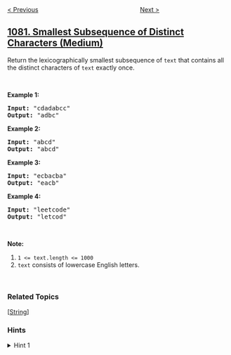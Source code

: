 <!--|This file generated by command(leetcode description); DO NOT EDIT.    |-->
<!--+----------------------------------------------------------------------+-->
<!--|@author    openset <openset.wang@gmail.com>                           |-->
<!--|@link      https://github.com/openset                                 |-->
<!--|@home      https://github.com/tonymontaro/leetcode-hints                        |-->
<!--+----------------------------------------------------------------------+-->

[< Previous](https://github.com/tonymontaro/leetcode-hints/tree/master/problems/insufficient-nodes-in-root-to-leaf-paths "Insufficient Nodes in Root to Leaf Paths")
　　　　　　　　　　　　　　　　
[Next >](https://github.com/tonymontaro/leetcode-hints/tree/master/problems/sales-analysis-i "Sales Analysis I")

## [1081. Smallest Subsequence of Distinct Characters (Medium)](https://leetcode.com/problems/smallest-subsequence-of-distinct-characters "不同字符的最小子序列")

<p>Return the lexicographically smallest subsequence of <code>text</code> that contains all the distinct characters of <code>text</code> exactly once.</p>

<p>&nbsp;</p>

<p><strong>Example 1:</strong></p>

<pre>
<strong>Input: </strong><span id="example-input-1-1">&quot;cdadabcc&quot;</span>
<strong>Output: </strong><span id="example-output-1">&quot;adbc&quot;</span>
</pre>

<div>
<p><strong>Example 2:</strong></p>

<pre>
<strong>Input: </strong><span id="example-input-2-1">&quot;abcd&quot;</span>
<strong>Output: </strong><span id="example-output-2">&quot;abcd&quot;</span>
</pre>

<div>
<p><strong>Example 3:</strong></p>

<pre>
<strong>Input: </strong><span id="example-input-3-1">&quot;ecbacba&quot;</span>
<strong>Output: </strong><span id="example-output-3">&quot;eacb&quot;</span>
</pre>

<div>
<p><strong>Example 4:</strong></p>

<pre>
<strong>Input: </strong><span id="example-input-4-1">&quot;leetcode&quot;</span>
<strong>Output: </strong><span id="example-output-4">&quot;letcod&quot;</span>
</pre>

<p>&nbsp;</p>

<p><strong>Note:</strong></p>

<ol>
	<li><code>1 &lt;= text.length &lt;= 1000</code></li>
	<li><code>text</code> consists of lowercase English letters.</li>
</ol>

<p>&nbsp;</p>
</div>
</div>
</div>

### Related Topics
  [[String](https://github.com/tonymontaro/leetcode-hints/tree/master/tag/string/README.md)]

### Hints
<details>
<summary>Hint 1</summary>
Greedily try to add one missing character. How to check if adding some character will not cause problems ? Use bit-masks to check whether you will be able to complete the sub-sequence if you add the character at some index i.
</details>
